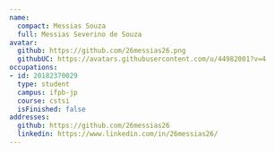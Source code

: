 ```yaml
---
name:
  compact: Messias Souza
  full: Messias Severino de Souza
avatar:
  github: https://github.com/26messias26.png
  githubUC: https://avatars.githubusercontent.com/u/44982001?v=4
occupations:
- id: 20182370029
  type: student
  campus: ifpb-jp
  course: cstsi
  isFinished: false
addresses:
  github: https://github.com/26messias26
  linkedin: https://www.linkedin.com/in/26messias26/
---
```

